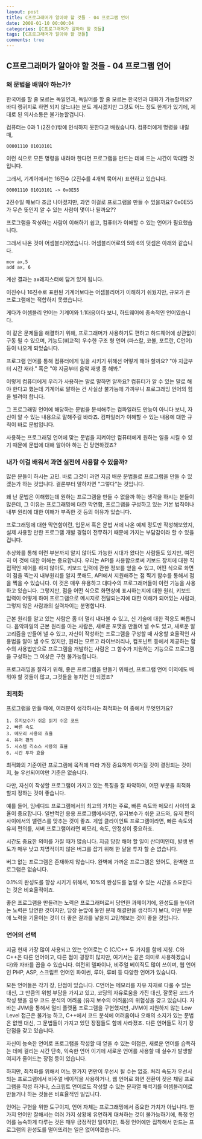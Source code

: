 ```yaml
---
layout: post
title: C프로그래머가 알아야 할 것들 - 04 프로그램 언어
date: 2008-01-10 00:00:04
categories: [C프로그래머가 알아야 할 것들]
tags: [C프로그래머가 알아야 할 것들]
comments: true
---
```


## C프로그래머가 알아야 할 것들 - 04 프로그램 언어

### 왜 문법을 배워야 하는가?
한국어를 할 줄 모르는 독일인과, 독일어를 할 줄 모르는 한국인과 대화가 가능할까요? 바디 랭귀지로 하면 되지 않느냐는 분도 계시겠지만 그것도 어느 정도 한계가 있기에, 제대로 된 의사소통은 불가능할겁니다.

컴퓨터는 0과 1 (2진수)밖에 인식하지 못한다고 배웠습니다.
컴퓨터에게 명령을 내릴 때,

    00001110 01010101

이런 식으로 모든 명령을 내려야 한다면 프로그램을 만드는 데에 드는 시간이 막대할 것입니다.

그래서, 기계어에서는 16진수 (2진수를 4개씩 묶어서) 표현하고 있습니다.

    00001110 01010101 -> 0x0E55

2진수일 때보다 조금 나아졌지만, 과연 이걸로 프로그램을 만들 수 있을까요? 0x0E55가 무슨 뜻인지 알 수 있는 사람이 몇이나 될까요??

프로그램을 작성하는 사람이 이해하기 쉽고, 컴퓨터가 이해할 수 있는 언어가 필요했습니다.

그래서 나온 것이 어셈블리어였습니다. 어셈블리어로의 5와 6의 덧셈은 아래와 같습니다.

    mov ax,5
    add ax, 6

계산 결과는 ax레지스터에 담겨 있게 됩니다.

이진수나 16진수로 표현된 기계어보다는 어셈블리어가 이해하기 쉬웠지만, 규모가 큰 프로그램에는 적합하지 못했습니다.

게다가 어셈블리 언어는 기계어와 1:1대응이다 보니, 하드웨어에 종속적인 언어였습니다.

이 같은 문제들을 해결하기 위해, 프로그래머가 사용하기도 편하고 하드웨어에 상관없이 구동 될 수 있으며, 기능도(비교적) 우수한 구조 형 언어 (파스칼, 코볼, 포트란, C언어)등이 나오게 되었습니다.

프로그램 언어를 통해 컴퓨터에게 일을 시키기 위해선 어떻게 해야 할까요?
"야 지금부터 시간 재라." 혹은 "야 지금부터 음악 재생 좀 해봐."

이렇게 컴퓨터에게 우리가 사용하는 말로 말하면 알까요? 컴퓨터가 알 수 있는 말로 해야 한다고 했는데 기계어로 말하는 건 사실상 불가능에 가까우니 프로그래밍 언어의 힘을 빌려야 합니다.

그 프로그래밍 언어에 해당하는 문법을 분석해주는 컴파일러도 만능이 아니다 보니, 자신이 알 수 있는 내용으로 말해주길 바라죠. 컴파일러가 이해할 수 있는 내용에 대한 규칙이 바로 문법입니다.

사용하는 프로그래밍 언어에 맞는 문법을 지켜야만 컴퓨터에게 원하는 일을 시킬 수 있기 때문에 문법에 대해 알아야 하는 건 당연하겠죠?

### 내가 이걸 배워서 과연 실전에 사용할 수 있을까?
많은 분들이 하시는 고민.
바로 그것이 과연 지금 배운 문법들로 프로그램을 만들 수 있겠는가 하는 것입니다.
결론부터 말하자면 "그렇다"는 것입니다.

왜 난 문법은 이해했는데 원하는 프로그램을 만들 수 없을까 하는 생각을 하시는 분들이 많은데, 그 이유는 프로그래밍에 대한 막연함, 프로그램을 구성하고 있는 기본 법칙이나 내부 원리에 대한 이해가 부족한 것 등의 이유가 있습니다.

프로그래밍에 대한 막연함이란, 입문서 혹은 문법 서에 나온 예제 정도만 작성해보았지, 실제 사용할 만한 프로그램 개발 경험이 전무하기 때문에 가지는 부담감이라 할 수 있을 겁니다.

추상화를 통해 이런 부분까지 알지 않아도 가능한 시대가 왔다는 사람들도 있지만, 여전히 이 것에 대한 이해는 중요합니다. 우리는 API를 사용함으로써 키보드 장치에 대한 직접적인 제어를 하지 않아도, 키보드 입력에 관한 정보를 얻을 수 있고, 어떤 식으로 화면이 점을 찍는지 내부원리를 알지 못해도, API에서 지원해주는 점 찍기 함수를 통해서 점을 찍을 수 있습니다. 이 것은 매우 유용하고 대다수의 프로그래머들이 이런 기능을 사용하고 있습니다. 그렇지만, 점을 어떤 식으로 화면상에 표시하는지에 대한 원리, 키보드 입력이 어떻게 하여 프로그램으로 메시지로 전달되는지에 대한 이해가 되어있는 사람과, 그렇지 않은 사람과의 실력차이는 분명합니다.

근본 원리를 알고 있는 사람은 좀 더 멀리 내다볼 수 있고, 신 기술에 대한 적응도 빠릅니다. 음악파일의 근본 원리를 아는 사람은, 새로운 포맷을 만들어 낼 수도 있고, 새로운 알고리즘을 만들어 낼 수 있고, 자신이 작성하는 프로그램을 구성할 때 사용할 효율적인 사용법을 알아 낼 수도 있지만, 원리는 모르고 라이브러리나, 컴포넌트 등에서 제공하는 함수의 사용법만으로 프로그램을 개발하는 사람은 그 함수가 지원하는 기능으로 프로그램을 구성하는 그 이상은 구현 불가능합니다.

프로그래밍을 잘하기 위해, 좋은 프로그램을 만들기 위해선, 프로그램 언어 이외에도 배워야 할 것들이 많고, 그것들을 놓치면 안 되겠죠?

### 최적화

프로그램을 만들 때에, 여러분이 생각하시는 최적화는 이 중에서 무엇인가요?

    1. 유지보수가 쉬운 읽기 쉬운 코드
    2. 빠른 속도
    3. 메모리 사용의 효율
    4. 유저 편의
    5. 시스템 리소스 사용의 효율
    6. 시간 투자 효율

최적화의 기준이란 프로그램에 목적에 따라 가장 중요하게 여겨질 것이 결정되는 것이지, 늘 우선되어야만 기준은 없습니다.

다만, 자신이 작성할 프로그램이 가지고 있는 특징을 잘 파악하여, 어떤 부분을 최적화 할지 정하는 것이 좋습니다.

예를 들어, 임베디드 프로그램에서의 최고의 가치는 주로, 빠른 속도와 메모리 사이의 효율이 중요합니다.
일반적인 응용 프로그램에서라면, 유지보수가 쉬운 코드와, 유저 편의 사이에서의 밸런스를 맞추는 것이 좋죠.
게임 클라이언트 프로그램이라면, 빠른 속도와 유저 편의를, 서버 프로그램이라면 메모리, 속도, 안정성이 중요하죠.

시간도 중요한 의미를 가질 때가 많습니다.
지금 당장 해야 할 일이 산더미인데, 발생 빈도가 매우 낮고 치명적이지 않은 버그를 잡기 위해 한 달을 투자 할 순 없습니다.

버그 없는 프로그램은 존재하지 않습니다. 완벽에 가까운 프로그램은 있어도, 완벽한 프로그램은 없습니다.

0.1%의 완성도를 향상 시키기 위해서, 10%의 완성도를 높일 수 있는 시간을 소요한다는 것은 비효율적이죠.

좋은 프로그램을 만들려는 노력은 프로그래머로서 당연한 과제이기에, 완성도를 높이려는 노력은 당연한 것이지만, 당장 눈앞에 놓인 문제 해결만을 생각하기 보다, 어떤 부분에 노력을 기울이는 것이 더 좋은 결과를 낳을지 고민해보는 것이 좋을 것입니다.

### 언어의 선택

지금 현재 가장 많이 사용되고 있는 언어로는 C (C/C++ 두 가지를 함께 지칭. C와 C++은 다른 언어이고, 다른 점이 굉장히 많지만, 여기서는 같은 의미로 사용하겠습니다)와 자바를 꼽을 수 있습니다.
여전히 델파이나, 비주얼 베이직도 많이 쓰이며, 웹 언어인 PHP, ASP, 스크립트 언어인 파이썬, 루아, 루비 등 다양한 언어가 있습니다.

모든 언어들은 각기 장, 단점이 있습니다.
C언어는 메모리를 자유 자재로 다룰 수 있는 대신, 그 만큼의 위험 부담을 가지고 있고, 코딩의 자유로움을 가진 대신, 잘못된 코드가 작성 됐을 경우 코드 분석의 어려움 (유지 보수의 어려움)의 위험성을 갖고 있습니다.
자바는 JVM을 통해서 멀티 플랫폼 프로그램을 구현했지만, JVM이 지원하지 않는 Low Level 접근은 불가능 하고, C++에서 코드 분석에 어려움이나 오해의 소지가 있는 문법은 없앤 대신, 그 문법들이 가지고 있던 장점들도 함께 사라졌죠.
다른 언어들도 각기 장단점을 갖고 있습니다.

자신이 능숙한 언어로 프로그램을 작성할 때 얻을 수 있는 이점은, 새로운 언어를 습득하는 데에 걸리는 시간 단축, 익숙한 언어 이기에 새로운 언어를 사용할 때 실수가 발생할 여지가 줄어드는 장점 등이 있습니다.

 

하지만, 최적화를 위해서 어느 한가지 면만이 우선시 될 수는 없죠. 처리 속도가 우선시 되는 프로그램에서 비주얼 베이직을 사용하거나, 웹 언어로 화면 전환이 잦은 채팅 프로그램을 작성 하거나, 스크립트 언어로도 작성할 수 있는 문자열 해석기를 어셈블리어로 만들거나 하는 것들은 비효율적인 일입니다.

 

언어는 구현을 위한 도구이지, 언어 자체는 프로그래밍에서 중요한 가치가 아닙니다. 한가지 언어만 잘해서는 여러 가지 상황에 유연하게 대처하는 것이 불가능하기에, 특정 언어를 능숙하게 다루는 것은 매우 긍정적인 일이지만, 특정 언어에만 집착해서 만드는 프로그램의 완성도를 떨어뜨리는 일은 없어야겠습니다.